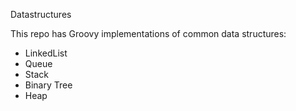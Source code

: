 Datastructures

This repo has Groovy implementations of common data structures:

- LinkedList
- Queue
- Stack
- Binary Tree
- Heap
